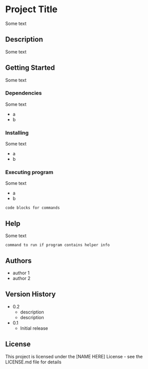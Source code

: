 # Project Title
Some text

## Description
Some text

## Getting Started
Some text

### Dependencies
Some text
* a
* b

### Installing
Some text
* a
* b

### Executing program
Some text
* a
* b
```
code blocks for commands
```

## Help
Some text
```
command to run if program contains helper info
```

## Authors
* author 1
* author 2

## Version History

* 0.2
    * description
    * description
* 0.1
    * Initial release

## License

This project is licensed under the [NAME HERE] License - see the LICENSE.md file for details

